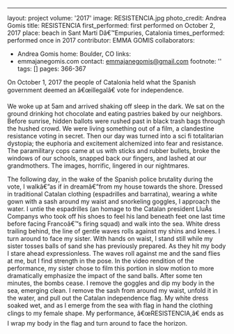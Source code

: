 ---
layout: project
volume: '2017'
image: RESISTENCIA.jpg
photo_credit: Andrea Gomis
title: RESISTENCIA
first_performed: first performed on October 2, 2017
place: beach in Sant Marti Dâ€™Empuries, Catalonia
times_performed: performed once in 2017
contributor: EMMA GOMIS
collaborators:
- Andrea Gomis
home: Boulder, CO
links:
- emmajanegomis.com
contact: emmajanegomis@gmail.com
footnote: ''
tags: []
pages: 366-367



On October 1, 2017 the people of Catalonia held what the Spanish government deemed an â€œillegalâ€ vote for independence.

We woke up at 5am and arrived shaking off sleep in the dark. We sat on the ground drinking hot chocolate and eating pastries baked by our neighbors. Before sunrise, hidden ballots were rushed past in black trash bags through the hushed crowd. We were living something out of a film, a clandestine resistance voting in secret. Then our day was turned into a sci fi totalitarian dystopia; the euphoria and excitement alchemized into fear and resistance. The paramilitary cops came at us with sticks and rubber bullets, broke the windows of our schools, snapped back our fingers, and lashed at our grandmothers. The images, horrific, lingered in our nightmares.

The following day, in the wake of the Spanish police brutality during the vote, I walkâ€”as if in dreamâ€”from my house towards the shore. Dressed in traditional Catalan clothing (espadrilles and barratina), wearing a white gown with a sash around my waist and snorkeling goggles, I approach the water. I untie the espadrilles (an homage to the Catalan president LluÃ­s Companys who took off his shoes to feel his land beneath feet one last time before facing Francoâ€™s firing squad) and walk into the sea. White dress trailing behind, the line of gentle waves rolls against my shins and knees. I turn around to face my sister. With hands on waist, I stand still while my sister tosses balls of sand she has previously prepared. As they hit my body I stare ahead expressionless. The waves roll against me and the sand flies at me, but I find strength in the pose. In the video rendition of the performance, my sister chose to film this portion in slow motion to more dramatically emphasize the impact of the sand balls. After some ten minutes, the bombs cease. I remove the goggles and dip my body in the sea, emerging clean. I remove the sash from around my waist, unfold it in the water, and pull out the Catalan independence flag. My white dress soaked wet, and as I emerge from the sea with flag in hand the clothing clings to my female shape. My performance, â€œRESISTENCIA,â€ ends as I wrap my body in the flag and turn around to face the horizon.

